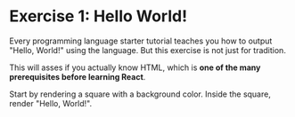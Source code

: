 # Exercise 1: Hello World!
Every programming language starter tutorial teaches you how to output "Hello, World!" using the language.
But this exercise is not just for tradition.

This will asses if you actually know HTML, which is  **one of the many prerequisites before learning React**. 

Start by rendering a square with a background color. Inside the square, render "Hello, World!".

